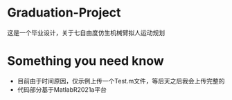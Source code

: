 # Graduation-Project
这是一个毕业设计，关于七自由度仿生机械臂拟人运动规划

# Something you need know
- 目前由于时间原因，仅示例上传一个Test.m文件，等后天之后我会上传完整的
- 代码部分基于MatlabR2021a平台
